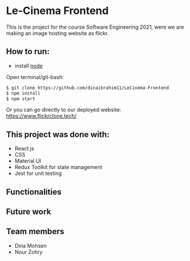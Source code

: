 # Le-Cinema Frontend

This is the project for the course Software Engineering 2021, were we are making an image hosting website as flickr.

## How to run:

- install [node](https://nodejs.org/en/download/)

Open terminal/git-bash:

```sh
$ git clone https://github.com/dinaibrahim11/LeCinema-Frontend
$ npm install
$ npm start
```

Or you can go directly to our deployed website: https://www.flickrclone.tech/

## This project was done with:

- React js
- CSS
- Material UI
- Redux Toolkit for state management
- Jest for unit testing

## Functionalities

## Future work

## Team members

- Dina Mohsen
- Nour Zohry
